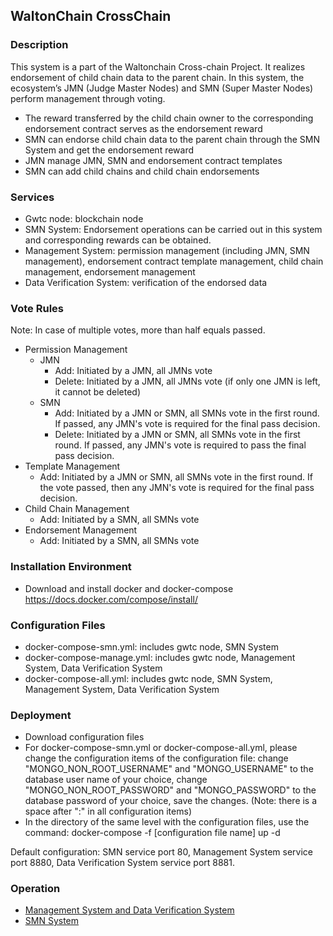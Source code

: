 
## WaltonChain CrossChain

### Description
This system is a part of the Waltonchain Cross-chain Project. It realizes endorsement of child chain data to the parent chain. In this system, the ecosystem’s JMN (Judge Master Nodes) and SMN (Super Master Nodes) perform management through voting.
+ The reward transferred by the child chain owner to the corresponding endorsement contract serves as the endorsement reward
+ SMN can endorse child chain data to the parent chain through the SMN System and get the endorsement reward
+ JMN manage JMN, SMN and endorsement contract templates
+ SMN can add child chains and child chain endorsements

### Services 
+ Gwtc node: blockchain node 
+ SMN System: Endorsement operations can be carried out in this system and corresponding rewards can be obtained. 
+ Management System: permission management (including JMN, SMN management), endorsement contract template management, child chain management, endorsement management 
+ Data Verification System: verification of the endorsed data

### Vote Rules
Note: In case of multiple votes, more than half equals passed.
+ Permission Management
	+ JMN
		+ Add: Initiated by a JMN, all JMNs vote
		+ Delete: Initiated by a JMN, all JMNs vote (if only one JMN is left, it cannot be deleted)
	+ SMN
		+ Add: Initiated by a JMN or SMN, all SMNs vote in the first round. If passed, any JMN's vote is required for the final pass decision.
		+ Delete: Initiated by a JMN or SMN, all SMNs vote in the first round. If passed, any JMN's vote is required to pass the final pass decision.
+ Template Management
	+ Add: Initiated by a JMN or SMN, all SMNs vote in the first round. If the vote passed, then any JMN's vote is required for the final pass decision.
+ Child Chain Management
	+ Add: Initiated by a SMN, all SMNs vote
+ Endorsement Management
	+ Add: Initiated by a SMN, all SMNs vote

### Installation Environment
+ Download and install docker and docker-compose
	https://docs.docker.com/compose/install/

### Configuration Files
+ docker-compose-smn.yml: includes gwtc node, SMN System
+ docker-compose-manage.yml: includes gwtc node, Management System, Data Verification System
+ docker-compose-all.yml: includes gwtc node, SMN System, Management System, Data Verification System

### Deployment
+ Download configuration files
+ For docker-compose-smn.yml or docker-compose-all.yml, please change the configuration items of the configuration file: change "MONGO_NON_ROOT_USERNAME" and "MONGO_USERNAME" to the database user name of your choice, change "MONGO_NON_ROOT_PASSWORD" and "MONGO_PASSWORD" to the database password of your choice, save the changes. (Note: there is a space after ":" in all configuration items)
+ In the directory of the same level with the configuration files, use the command: docker-compose -f [configuration file name] up -d

Default configuration: SMN service port 80, Management System service port 8880, Data Verification System service port 8881.

### Operation
+ [Management System and Data Verification System](./dispatcher/README.md)
+ [SMN System](./mechanism/README.md)
